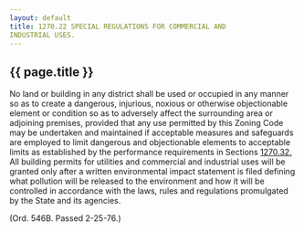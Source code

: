 ```yaml
---
layout: default 
title: 1270.22 SPECIAL REGULATIONS FOR COMMERCIAL AND
INDUSTRIAL USES.
---
```


{{ page.title }}
----------------

No land or building in any district shall be used or occupied in any
manner so as to create a dangerous, injurious, noxious or otherwise
objectionable element or condition so as to adversely affect the
surrounding area or adjoining premises, provided that any use permitted
by this Zoning Code may be undertaken and maintained if acceptable
measures and safeguards are employed to limit dangerous and
objectionable elements to acceptable limits as established by the
performance requirements in Sections [1270.32.](512dadea.html) All
building permits for utilities and commercial and industrial uses will
be granted only after a written environmental impact statement is filed
defining what pollution will be released to the environment and how it
will be controlled in accordance with the laws, rules and regulations
promulgated by the State and its agencies.

(Ord. 546B. Passed 2-25-76.)
